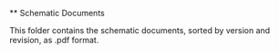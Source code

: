 ** Schematic Documents

This folder contains the schematic documents, sorted by version and revision, as .pdf format. 
